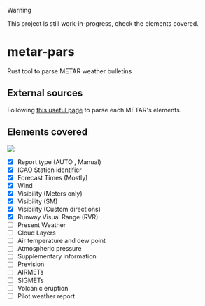 > [!WARNING]
> This project is still work-in-progress, check the elements covered.

# metar-pars

Rust tool to parse METAR weather bulletins

## External sources
Following [this useful page](https://wiki.ivao.aero/en/home/training/documentation/METAR_explanation) to parse each METAR's elements.

## Elements covered
![](https://us-central1-progress-markdown.cloudfunctions.net/progress/30)

- [x] Report type (AUTO , Manual)
- [x] ICAO Station identifier
- [x] Forecast Times (Mostly)
- [x] Wind
- [x] Visibility (Meters only)
- [x] Visibility (SM)
- [x] Visibility (Custom directions)
- [x] Runway Visual Range (RVR)
- [ ] Present Weather
- [ ] Cloud Layers
- [ ] Air temperature and dew point
- [ ] Atmospheric pressure
- [ ] Supplementary information
- [ ] Prevision
- [ ] AIRMETs
- [ ] SIGMETs
- [ ] Volcanic eruption
- [ ] Pilot weather report
